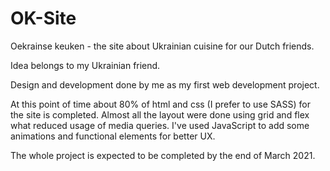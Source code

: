 # OK-Site

Oekrainse keuken - the site about Ukrainian cuisine for our Dutch friends. 

Idea belongs to my Ukrainian friend. 

Design and development done by me as my first web development project. 

At this point of time about 80% of html and css (I prefer to use SASS) for the site is completed.
Almost all the layout were done using grid and flex what reduced usage of media queries. 
I've used JavaScript to add some animations and functional elements for better UX.

The whole project is expected to be completed by the end of March 2021. 


